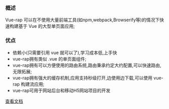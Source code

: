 ###  概述


Vue-rap 可以在不使用大量前端工具(如npm,webpack,Browserify等)的情况下快速构建基于 Vue 的大型单页面应用;

### 优点



* 依赖小(只需要引用 vue 就可以了),学习成本低,上手快
* vue-rap拥有类似 .vue 的单页面组件;
* vue-rap拥有可以方便使用的路由系统,路由秉承约定大约配置,可以快速路由,无限拓展;
* vue-rap拥有强大的缓存机制,应用支持秒级打开,边使用边下载,可以使用 vue-rap 构建流应用;
* vue-rap可用于网站后台和移动H5网站项目的开发

[查看文档](https://www.kancloud.cn/tengzhinei/vue-rap/550001)
     